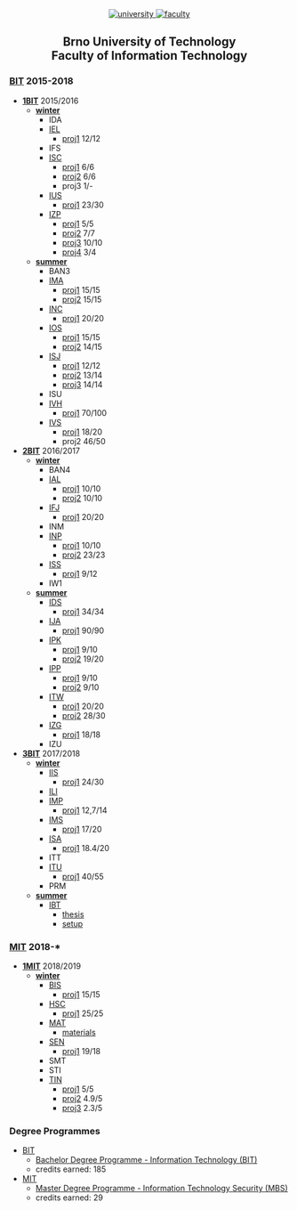 <div align="center">
	<a href="https://www.vutbr.cz/en/">
		<img src="https://img.shields.io/badge/university-Brno%20University%20of%20Technology-red.svg" alt="university">
	</a>
	<a href="http://www.fit.vutbr.cz/.en">
		<img src="https://img.shields.io/badge/faculty-Faculty%20of%20Information%20Technology-blue.svg" alt="faculty">
	</a>
</div>

<h2 align="center">
	Brno University of Technology<br>Faculty of Information Technology
</h2>

### [BIT](https://github.com/europ/VUTBR-FIT/tree/master/BIT) 2015-2018
* **[1BIT](https://github.com/europ/VUTBR-FIT/tree/master/BIT/1BIT)** 2015/2016
	* **[winter](https://github.com/europ/VUTBR-FIT/tree/master/BIT/1BIT/winter)**
		* IDA
		* [IEL](https://github.com/europ/VUTBR-FIT/tree/master/BIT/1BIT/winter/IEL)
			* [proj1](https://github.com/europ/VUTBR-FIT/tree/master/BIT/1BIT/winter/IEL/proj1) 12/12
		* IFS
		* [ISC](https://github.com/europ/VUTBR-FIT/tree/master/BIT/1BIT/winter/ISC)
			* [proj1](https://github.com/europ/VUTBR-FIT/tree/master/BIT/1BIT/winter/ISC/proj1) 6/6
			* [proj2](https://github.com/europ/VUTBR-FIT/tree/master/BIT/1BIT/winter/ISC/proj2) 6/6
			* proj3 1/-
		* [IUS](https://github.com/europ/VUTBR-FIT/tree/master/BIT/1BIT/winter/IUS)
			* [proj1](https://github.com/europ/VUTBR-FIT/tree/master/BIT/1BIT/winter/IUS/proj1) 23/30
		* [IZP](https://github.com/europ/VUTBR-FIT/tree/master/BIT/1BIT/winter/IZP)
			* [proj1](https://github.com/europ/VUTBR-FIT/tree/master/BIT/1BIT/winter/IZP/proj1) 5/5
			* [proj2](https://github.com/europ/VUTBR-FIT/tree/master/BIT/1BIT/winter/IZP/proj2) 7/7
			* [proj3](https://github.com/europ/VUTBR-FIT/tree/master/BIT/1BIT/winter/IZP/proj3) 10/10
			* [proj4](https://github.com/europ/VUTBR-FIT/tree/master/BIT/1BIT/winter/IZP/proj4) 3/4
	* **[summer](https://github.com/europ/VUTBR-FIT/tree/master/BIT/1BIT/summer)**
		* BAN3
		* [IMA](https://github.com/europ/VUTBR-FIT/tree/master/BIT/1BIT/summer/IMA)
			* [proj1](https://github.com/europ/VUTBR-FIT/tree/master/BIT/1BIT/summer/IMA/proj1) 15/15
			* [proj2](https://github.com/europ/VUTBR-FIT/tree/master/BIT/1BIT/summer/IMA/proj2) 15/15
		* [INC](https://github.com/europ/VUTBR-FIT/tree/master/BIT/1BIT/summer/INC)
			* [proj1](https://github.com/europ/VUTBR-FIT/tree/master/BIT/1BIT/summer/INC/proj1) 20/20
		* [IOS](https://github.com/europ/VUTBR-FIT/tree/master/BIT/1BIT/summer/IOS)
			* [proj1](https://github.com/europ/VUTBR-FIT/tree/master/BIT/1BIT/summer/IOS/proj1) 15/15
			* [proj2](https://github.com/europ/VUTBR-FIT/tree/master/BIT/1BIT/summer/IOS/proj2) 14/15
		* [ISJ](https://github.com/europ/VUTBR-FIT/tree/master/BIT/1BIT/summer/ISJ)
			* [proj1](https://github.com/europ/VUTBR-FIT/tree/master/BIT/1BIT/summer/ISJ/proj1) 12/12
			* [proj2](https://github.com/europ/VUTBR-FIT/tree/master/BIT/1BIT/summer/ISJ/proj2) 13/14
			* [proj3](https://github.com/europ/VUTBR-FIT/tree/master/BIT/1BIT/summer/ISJ/proj3) 14/14
		* ISU
		* [IVH](https://github.com/europ/VUTBR-FIT/tree/master/BIT/1BIT/summer/IVH)
			* [proj1](https://github.com/europ/VUTBR-FIT/tree/master/BIT/1BIT/summer/IVH/proj1) 70/100
		* [IVS](https://github.com/europ/VUTBR-FIT/tree/master/BIT/1BIT/summer/IVS)
			* [proj1](https://github.com/europ/VUTBR-FIT/tree/master/BIT/1BIT/summer/IVS/proj1) 18/20
			* proj2 46/50
* **[2BIT](https://github.com/europ/VUTBR-FIT/tree/master/BIT/2BIT)** 2016/2017
	* **[winter](https://github.com/europ/VUTBR-FIT/tree/master/BIT/2BIT/winter)**
		* BAN4
		* [IAL](https://github.com/europ/VUTBR-FIT/tree/master/BIT/2BIT/winter/IAL)
			* [proj1](https://github.com/europ/VUTBR-FIT/tree/master/BIT/2BIT/winter/IAL/proj1) 10/10
			* [proj2](https://github.com/europ/VUTBR-FIT/tree/master/BIT/2BIT/winter/IAL/proj2) 10/10
		* [IFJ](https://github.com/europ/VUTBR-FIT/tree/master/BIT/2BIT/winter/IFJ)
			* [proj1](https://github.com/europ/VUTBR-FIT/tree/master/BIT/2BIT/winter/IFJ/proj1) 20/20
		* INM
		* [INP](https://github.com/europ/VUTBR-FIT/tree/master/BIT/2BIT/winter/INP)
			* [proj1](https://github.com/europ/VUTBR-FIT/tree/master/BIT/2BIT/winter/INP/proj1) 10/10
			* [proj2](https://github.com/europ/VUTBR-FIT/tree/master/BIT/2BIT/winter/INP/proj2) 23/23
		* [ISS](https://github.com/europ/VUTBR-FIT/tree/master/BIT/2BIT/winter/ISS)
			* [proj1](https://github.com/europ/VUTBR-FIT/tree/master/BIT/2BIT/winter/ISS/proj1) 9/12
		* IW1
	* **[summer](https://github.com/europ/VUTBR-FIT/tree/master/BIT/2BIT/summer)**
		* [IDS](https://github.com/europ/VUTBR-FIT/tree/master/BIT/2BIT/summer/IDS)
			* [proj1](https://github.com/europ/VUTBR-FIT/tree/master/BIT/2BIT/summer/IDS/proj1) 34/34
		* [IJA](https://github.com/europ/VUTBR-FIT/tree/master/BIT/2BIT/summer/IJA)
			* [proj1](https://github.com/europ/VUTBR-FIT/tree/master/BIT/2BIT/summer/IJA/proj1) 90/90
		* [IPK](https://github.com/europ/VUTBR-FIT/tree/master/BIT/2BIT/summer/IPK)
			* [proj1](https://github.com/europ/VUTBR-FIT/tree/master/BIT/2BIT/summer/IPK/proj1) 9/10
			* [proj2](https://github.com/europ/VUTBR-FIT/tree/master/BIT/2BIT/summer/IPK/proj2) 19/20
		* [IPP](https://github.com/europ/VUTBR-FIT/tree/master/BIT/2BIT/summer/IPP)
			* [proj1](https://github.com/europ/VUTBR-FIT/tree/master/BIT/2BIT/summer/IPP/proj1) 9/10
			* [proj2](https://github.com/europ/VUTBR-FIT/tree/master/BIT/2BIT/summer/IPP/proj2) 9/10
		* [ITW](https://github.com/europ/VUTBR-FIT/tree/master/BIT/2BIT/summer/ITW)
			* [proj1](https://github.com/europ/VUTBR-FIT/tree/master/BIT/2BIT/summer/ITW/proj1) 20/20
			* [proj2](https://github.com/europ/VUTBR-FIT/tree/master/BIT/2BIT/summer/ITW/proj2) 28/30
		* [IZG](https://github.com/europ/VUTBR-FIT/tree/master/BIT/2BIT/summer/IZG)
			* [proj1](https://github.com/europ/VUTBR-FIT/tree/master/BIT/2BIT/summer/IZG/proj1) 18/18
		* IZU
* **[3BIT](https://github.com/europ/VUTBR-FIT/tree/master/BIT/3BIT)** 2017/2018
	* **[winter](https://github.com/europ/VUTBR-FIT/tree/master/BIT/3BIT/winter)**
		* [IIS](https://github.com/europ/VUTBR-FIT/tree/master/BIT/3BIT/winter/IIS)
			* [proj1](https://github.com/europ/VUTBR-FIT-IIS) 24/30
		* [ILI](https://github.com/europ/VUTBR-FIT/tree/master/BIT/3BIT/winter/ILI)
		* [IMP](https://github.com/europ/VUTBR-FIT/tree/master/BIT/3BIT/winter/IMP)
			* [proj1](https://github.com/europ/VUTBR-FIT-IMP) 12,7/14
		* [IMS](https://github.com/europ/VUTBR-FIT/tree/master/BIT/3BIT/winter/IMS)
			* [proj1](https://github.com/europ/VUTBR-FIT-IMS) 17/20
		* [ISA](https://github.com/europ/VUTBR-FIT/tree/master/BIT/3BIT/winter/ISA)
			* [proj1](https://github.com/europ/VUTBR-FIT-ISA) 18.4/20
		* ITT
		* [ITU](https://github.com/europ/VUTBR-FIT/tree/master/BIT/3BIT/winter/ITU)
			* [proj1](https://github.com/europ/VUTBR-FIT-ITU) 40/55
		* PRM
	* **[summer](https://github.com/europ/VUTBR-FIT/tree/master/BIT/3BIT/summer)**
		* [IBT](https://github.com/europ/VUTBR-FIT/tree/master/BIT/3BIT/summer/IBT)
			* [thesis](https://github.com/europ/VUTBR-FIT-BT)
			* [setup](https://github.com/europ/VUTBR-FIT-BT-IMPL)

### [MIT](https://github.com/europ/VUTBR-FIT/tree/master/MIT) 2018-*
* **[1MIT](https://github.com/europ/VUTBR-FIT/tree/master/MIT/1MIT)** 2018/2019
	* **[winter](https://github.com/europ/VUTBR-FIT/tree/master/MIT/1MIT/winter)**
		* [BIS](https://github.com/europ/VUTBR-FIT/tree/master/MIT/1MIT/winter/BIS)
			* [proj1](https://github.com/europ/VUTBR-FIT-BIS) 15/15
		* [HSC](https://github.com/europ/VUTBR-FIT/tree/master/MIT/1MIT/winter/HSC)
			* [proj1](https://github.com/europ/VUTBR-FIT-HSC) 25/25
		* [MAT](https://github.com/europ/VUTBR-FIT/tree/master/MIT/1MIT/winter/MAT)
			* [materials](https://github.com/europ/VUTBR-FIT-MAT/)
		* [SEN](https://github.com/europ/VUTBR-FIT/tree/master/MIT/1MIT/winter/SEN)
			* [proj1](https://github.com/europ/VUTBR-FIT-SEN) 19/18
		* SMT
		* STI
		* [TIN](https://github.com/europ/VUTBR-FIT/tree/master/MIT/1MIT/winter/TIN)
			* [proj1](https://github.com/europ/VUTBR-FIT-TIN) 5/5
			* [proj2](https://github.com/europ/VUTBR-FIT-TIN) 4.9/5
			* [proj3](https://github.com/europ/VUTBR-FIT-TIN) 2.3/5

### Degree Programmes
* [BIT](#bit-2015-2018)
	* [Bachelor Degree Programme - Information Technology (BIT)](http://www.fit.vutbr.cz/study/bc/stplan-l.php?id=194)
	* credits earned: 185
* [MIT](#mit-2018-)
	* [Master Degree Programme - Information Technology Security (MBS)](http://www.fit.vutbr.cz/study/msc/stplan-l.php?id=216)
	* credits earned: 29
